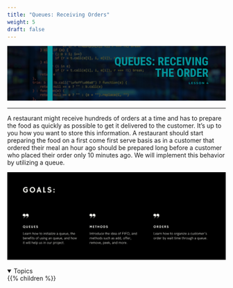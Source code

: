 ```yaml
---
title: "Queues: Receiving Orders"
weight: 5
draft: false
---
```

<!--<link rel="stylesheet" href="../style.css">-->

![image](../img/queueTitle.png)
<hr>

A restaurant might receive hundreds of orders at a time and has to prepare the food as quickly as possible to get it delivered to the customer. It’s up to you how you want to store this information. A restaurant should start preparing the food on a first come first serve basis as in a customer that ordered their meal an hour ago should be prepared long before a customer who placed their order only 10 minutes ago. We will implement this behavior by utilizing a queue.

![image](../img/queueGoals.png)

<details open>
<summary>Topics</summary>
{{% children %}}
</details>